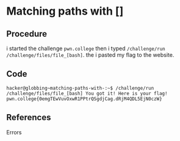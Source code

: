 # Matching paths with []

## Procedure
i started the challenge `pwn.college`
then i typed `/challenge/run /challenge/files/file_[bash]`.
the i pasted my flag to the website.

## Code
`hacker@globbing~matching-paths-with-:~$ /challenge/run /challenge/files/file_[bash]
You got it! Here is your flag!
pwn.college{0emgTEwVuvOxwR1PPtrQSgdjCag.dRjM4QDL5EjN0czW}`

## References
Errors

